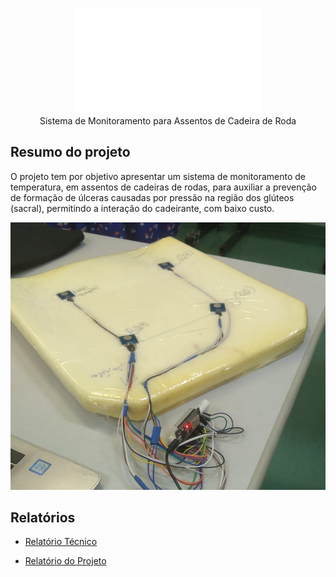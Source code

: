 <p align="center">
  <img src="./src/SMAC.png" width="300" /><br/>
  Sistema de Monitoramento para Assentos de Cadeira de Roda

</p>


## Resumo do projeto

O projeto tem por objetivo apresentar um sistema de monitoramento de temperatura, em assentos de cadeiras de rodas, para auxiliar a prevenção de formação de úlceras causadas por pressão na região dos glúteos (sacral), permitindo a interação do cadeirante, com baixo custo.

<div style="text-align:center"><img src="./src/capa.png" /></div>

## Relatórios

- [Relatório Técnico](./tecnico/)

- [Relatório do Projeto](./projeto/)

